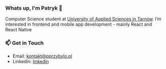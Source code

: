 ### Whats up, I'm Patryk 👋

Computer Science student at [University of Applied Sciences in Tarnów](https://pwsztar.edu.pl/). I’m interested in frontend and mobile app development - mainly React and React Native

### 📫 Get in Touch
* Email: <kontakt@pprzybylo.pl>
* Linkedin: [linkedin](https://www.linkedin.com/in/patryk-przyby%C5%82o-b57626237/)
<!--
**p-t-k1/p-t-k1** is a ✨ _special_ ✨ repository because its `README.md` (this file) appears on your GitHub profile.

Here are some ideas to get you started:

- 🔭 I’m currently working on ...
- 🌱 I’m currently learning ...
- 👯 I’m looking to collaborate on ...
- 🤔 I’m looking for help with ...
- 💬 Ask me about ...
- 📫 How to reach me: ...
- 😄 Pronouns: ...
- ⚡ Fun fact: ...
-->
